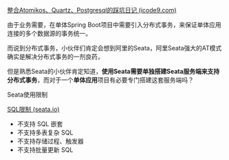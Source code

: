 [整合Atomikos、Quartz、Postgresql的踩坑日记 (icode9.com)](https://www.icode9.com/content-2-948626.html)

由于业务需要，在单体Spring Boot项目中需要引入分布式事务，来保证单体应用连接的多个数据源的事务统一。

而说到分布式事务，小伙伴们肯定会想到阿里的Seata，阿里Seata强大的AT模式确实是解决分布式事务的一剂良药，

但是熟悉Seata的小伙伴肯定知道，**使用Seata需要单独搭建Seata服务端来支持分布式事务**，而对于一个**单体应用**项目有必要专门搭建这套服务端吗？





Seata使用限制

[SQL限制 (seata.io)](https://seata.io/zh-cn/docs/user/sqlreference/sql-restrictions.html)

- 不支持 SQL 嵌套
- 不支持多表复杂 SQL
- 不支持存储过程、触发器
- 不支持批量更新 SQL